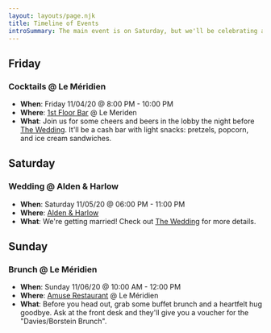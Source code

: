 ```yaml
---
layout: layouts/page.njk
title: Timeline of Events
introSummary: The main event is on Saturday, but we'll be celebrating all weekend — and you're *all* invited! The Friday cocktails and Sunday brunch will both be casual events (non-seated, come and go as you want). We'd love to have an idea of who to expect, so please let us know [when you RSVP](https://forms.gle/oGE2CyvYXqrC5PDH9).
---
```

## Friday

### Cocktails @ Le Méridien

* **When**: Friday 11/04/20 @ 8:00 PM - 10:00 PM
* **Where**: [1st Floor Bar](https://www.marriott.com/en-us/hotels/bosbm-le-Méridien-boston-cambridge/dining/) @ Le Meriden
* **What**: Join us for some cheers and beers in the lobby the night before [The Wedding](/wedding/). It'll be a cash bar with light snacks: pretzels, popcorn, and ice cream sandwiches.

<div class="atcb">
  <script type="application/ld+json">
    {
      "event": {
        "@context": "https://schema.org",
        "@type": "Event",
        "name": "🥂 Friday Cocktails | Andrew & Meredith 2022",
        "description": "1st Floor Bar • Join us for some cheers and beers in the lobby the night before the big day.",
        "startDate": "11-04-2022T20:00",
        "endDate": "11-04-2022T22:00",
        "location": "Le Méridien Boston Cambridge, 20 Sidney St, Cambridge, MA 02139, USA"
      },
      "label": "Add to Calendar",
      "options": [
        "Apple",
        "Google",
        "iCal",
        "Microsoft365",
        "Outlook.com",
        "Yahoo"
      ],
      "timeZone": "America/New_York",
      "timeZoneOffset": "-04:00",
      "trigger": "click",
      "iCalFileName": "Reminder-Event"
    }
  </script>
</div>

## Saturday

### Wedding @ Alden & Harlow

* **When**: Saturday 11/05/20 @ 06:00 PM - 11:00 PM
* **Where**: [Alden & Harlow](http://www.aldenharlow.com)
* **What**: We're getting married! Check out [The Wedding](/wedding) for more details.

<div class="atcb">
  <script type="application/ld+json">
    {
      "event": {
        "@context": "https://schema.org",
        "@type": "Event",
        "name": "💍 Ceremony + Reception | Andrew & Meredith 2022",
        "description": "[h2]Location[/h2]The [strong]entire event[/strong] – ceremony, cocktails, dinner, and dancing — will be held at one of our favorite restaurants in Boston, [url]http://www.aldenharlow.com|Alden & Harlow[/url]. It's a cozy spot with a whole lot of character. And lucky for us, we'll have the whole place to ourselves.\n\n[h2]Schedule[/h2]We'll be celebrating together from [strong]6:00 PM to 11:00 PM[/strong], and here's a rough idea of what to expect:\n\n[strong]6:00 PM | Arrival[/strong]\n. Guests arrive to champagne glasses and give each other hearty hellos and hugs.\n\n[strong]6:30 PM | Ceremony[/strong]\n. Andrew and Meredith say 'I do' (and a few other cute things).\n\n[strong]7:00 PM | Cocktail Hour[/strong]\n. Everyone celebrates by mingling over some cocktails and appetizers.\n\n[strong]8:00 PM | Dinner[/strong]\n. Mingling continues and dinner fare materializes, buffet style (seating for everyone, but nothing assigned). Some lovely people will make lovely toasts. Maybe a ceremonial dance or two featuring the newlyweds.\n\n[strong]9:00 PM | Dancing[/strong]\n. Partayyyyyy tiiiiiime. Let's dance. No Macarena and no slow songs (no offense). Only 100% party jams. Don't forget to stop by the photo booth!\n\n[strong]11:00 PM | Goodbyes[/strong]\n. Late night snacks and some bittersweet goodbyes.",
        "startDate": "11-05-2022T18:00",
        "endDate": "11-05-2022T23:00",
        "location": "Alden & Harlow, 40 Brattle St, Cambridge, MA 02138, USA"
      },
      "label": "Add to Calendar",
      "options": [
        "Apple",
        "Google",
        "iCal",
        "Microsoft365",
        "Outlook.com",
        "Yahoo"
      ],
      "timeZone": "America/New_York",
      "timeZoneOffset": "-04:00",
      "trigger": "click",
      "iCalFileName": "Reminder-Event"
    }
  </script>
</div>


## Sunday

### Brunch @ Le Méridien

* **When**: Sunday 11/06/20 @ 10:00 AM - 12:00 PM
* **Where**: [Amuse Restaurant](https://www.instagram.com/amusecambridge/) @ Le Méridien
* **What**: Before you head out, grab some buffet brunch and a heartfelt hug goodbye. Ask at the front desk and they'll give you a voucher for the "Davies/Borstein Brunch".

<div class="atcb">
  <script type="application/ld+json">
    {
      "event": {
        "@context": "https://schema.org",
        "@type": "Event",
        "name": "🍳 Sunday Brunch | Andrew & Meredith 2022",
        "description": "Amuse Restaurant • Before you head out, grab some buffet brunch and a heartfelt hug goodbye.",
        "startDate": "11-06-2022T10:00",
        "endDate": "11-06-2022T12:00",
        "location": "Le Méridien Boston Cambridge, 20 Sidney St, Cambridge, MA 02139, USA"
      },
      "label": "Add to Calendar",
      "options": [
        "Apple",
        "Google",
        "iCal",
        "Microsoft365",
        "Outlook.com",
        "Yahoo"
      ],
      "timeZone": "America/New_York",
      "timeZoneOffset": "-04:00",
      "trigger": "click",
      "iCalFileName": "Reminder-Event"
    }
  </script>
</div>
